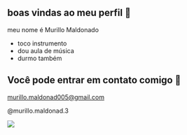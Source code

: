 ## boas vindas ao meu perfil 🎱

meu nome é Murillo Maldonado

- toco instrumento
- dou aula de música
- durmo também

## Você pode entrar em contato comigo 📧

murillo.maldonad005@gmail.com

@murillo.maldonad.3

![](https://media1.tenor.com/m/_-IRw9kwh80AAAAC/serious-one-punch-man.gif)
